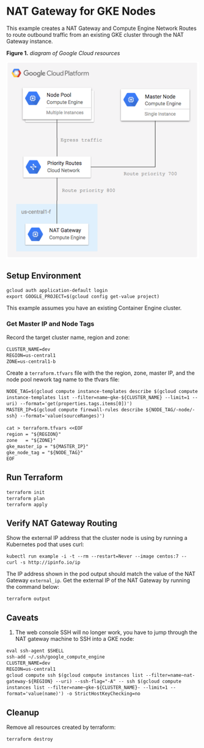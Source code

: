 # NAT Gateway for GKE Nodes

This example creates a NAT Gateway and Compute Engine Network Routes to route outbound traffic from an existing GKE cluster through the NAT Gateway instance.

**Figure 1.** *diagram of Google Cloud resources*

![architecture diagram](./diagram.png)

## Setup Environment

```
gcloud auth application-default login
export GOOGLE_PROJECT=$(gcloud config get-value project)
```

This example assumes you have an existing Container Engine cluster.

### Get Master IP and Node Tags

Record the target cluster name, region and zone:

```
CLUSTER_NAME=dev
REGION=us-central1
ZONE=us-central1-b
```

Create a `terraform.tfvars` file with the the region, zone, master IP, and the node pool nework tag name to the tfvars file:

```
NODE_TAG=$(gcloud compute instance-templates describe $(gcloud compute instance-templates list --filter=name~gke-${CLUSTER_NAME} --limit=1 --uri) --format='get(properties.tags.items[0])')
MASTER_IP=$(gcloud compute firewall-rules describe ${NODE_TAG/-node/-ssh} --format='value(sourceRanges)')

cat > terraform.tfvars <<EOF
region = "${REGION}"
zone   = "${ZONE}"
gke_master_ip = "${MASTER_IP}"
gke_node_tag = "${NODE_TAG}"
EOF
```

## Run Terraform

```
terraform init
terraform plan
terraform apply
```

## Verify NAT Gateway Routing

Show the external IP address that the cluster node is using by running a Kubernetes pod that uses curl:

```
kubectl run example -i -t --rm --restart=Never --image centos:7 -- curl -s http://ipinfo.io/ip
```

The IP address shown in the pod output should match the value of the NAT Gateway `external_ip`. Get the external IP of the NAT Gateway by running the command below:

```
terraform output
```

## Caveats

1. The web console SSH will no longer work, you have to jump through the NAT gateway machine to SSH into a GKE node:

```
eval ssh-agent $SHELL
ssh-add ~/.ssh/google_compute_engine
CLUSTER_NAME=dev
REGION=us-central1
gcloud compute ssh $(gcloud compute instances list --filter=name~nat-gateway-${REGION} --uri) --ssh-flag="-A" -- ssh $(gcloud compute instances list --filter=name~gke-${CLUSTER_NAME}- --limit=1 --format='value(name)') -o StrictHostKeyChecking=no
```

## Cleanup

Remove all resources created by terraform:

```
terraform destroy
```